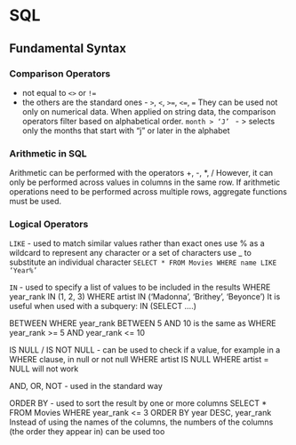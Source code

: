 # SQL

## Fundamental Syntax
### Comparison Operators
- not equal to `<>` or `!=`
- the others are the standard ones - `>`, `<`, `>=`, `<=`, `=`
They can be used not only on numerical data. When applied on string data, the comparison operators filter based on alphabetical order.
`month > ‘J’ `  - > selects only the months that start with “j” or later in the alphabet
### Arithmetic in SQL
Arithmetic can be performed with the operators +, -, *, /
However, it can only be performed across values in columns in the same row. If arithmetic operations need to be performed across multiple rows, aggregate functions must be used.
### Logical Operators
`LIKE` - used to match similar values rather than exact ones
use % as a wildcard to represent any character or a set of characters
use _ to substitute an individual character
`SELECT * FROM Movies WHERE name LIKE ‘Year%’`

`IN` - used to specify a list of values to be included in the results
WHERE year_rank IN (1, 2, 3)
WHERE artist IN (‘Madonna’, ‘Brithey’, ‘Beyonce’)
It is useful when used with a subquery: IN (SELECT ….)


BETWEEN
WHERE year_rank BETWEEN 5 AND 10
is the same as
WHERE year_rank >= 5 AND year_rank <= 10


IS NULL / IS NOT NULL - can be used to check if a value, for example in a WHERE clause, in null or not null
WHERE artist IS NULL
WHERE artist = NULL will not work


AND, OR, NOT - used in the standard way


ORDER BY - used to sort the result by one or more columns
SELECT * 
FROM Movies
WHERE year_rank <= 3
ORDER BY year DESC, year_rank
Instead of using the names of the columns, the numbers of the columns (the order they appear in) can be used too
